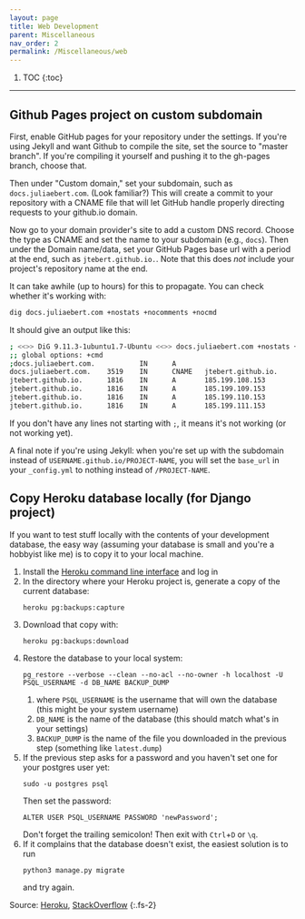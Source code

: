 ```yaml
---
layout: page
title: Web Development
parent: Miscellaneous
nav_order: 2
permalink: /Miscellaneous/web
---
```


1. TOC
{:toc}

---

## Github Pages project on custom subdomain

First, enable GitHub pages for your repository under the settings. If you're using Jekyll and want Github to compile the site, set the source to "master branch". If you're compiling it yourself and pushing it to the gh-pages branch, choose that.

Then under "Custom domain," set your subdomain, such as `docs.juliaebert.com`. (Look familiar?) This will create a commit to your repository with a CNAME file that will let GitHub handle properly directing requests to your github.io domain.

Now go to your domain provider's site to add a custom DNS record. Choose the type as CNAME and set the name to your subdomain (e.g., `docs`). Then under the Domain name/data, set your GitHub Pages base url with a period at the end, such as `jtebert.github.io.`. Note that this does *not* include your project's repository name at the end.

It can take awhile (up to hours) for this to propagate. You can check whether it's working with:
```bash
dig docs.juliaebert.com +nostats +nocomments +nocmd
```
It should give an output like this:
```bash
; <<>> DiG 9.11.3-1ubuntu1.7-Ubuntu <<>> docs.juliaebert.com +nostats +nocomments +nocmd
;; global options: +cmd
;docs.juliaebert.com.           IN      A
docs.juliaebert.com.    3519    IN      CNAME   jtebert.github.io.
jtebert.github.io.      1816    IN      A       185.199.108.153
jtebert.github.io.      1816    IN      A       185.199.109.153
jtebert.github.io.      1816    IN      A       185.199.110.153
jtebert.github.io.      1816    IN      A       185.199.111.153
```
If you don't have any lines not starting with `;`, it means it's not working (or not working yet).

A final note if you're using Jekyll: when you're set up with the subdomain instead of `USERNAME.github.io/PROJECT-NAME`, you will set the `base_url` in your `_config.yml` to nothing instead of `/PROJECT-NAME`.

## Copy Heroku database locally (for Django project)

If you want to test stuff locally with the contents of your development database, the easy way (assuming your database is small and you're a hobbyist like me) is to copy it to your local machine.

1. Install the [Heroku command line interface](https://devcenter.heroku.com/articles/heroku-cli) and log in
2. In the directory where your Heroku project is, generate a copy of the current database:
   ```shell
   heroku pg:backups:capture
   ```
3. Download that copy with:
   ```shell
   heroku pg:backups:download
   ```
4. Restore the database to your local system:
   ```shell
   pg_restore --verbose --clean --no-acl --no-owner -h localhost -U PSQL_USERNAME -d DB_NAME BACKUP_DUMP
   ```
   1. where `PSQL_USERNAME` is the username that will own the database (this might be your system username)
   2. `DB_NAME` is the name of the database (this should match what's in your settings)
   3. `BACKUP_DUMP` is the name of the file you downloaded in the previous step (something like `latest.dump`)
5. If the previous step asks for a password and you haven't set one for your postgres user yet:
   ```shell
   sudo -u postgres psql
   ```
   Then set the password:
   ```shell
   ALTER USER PSQL_USERNAME PASSWORD 'newPassword';
   ```
   Don't forget the trailing semicolon! Then exit with `Ctrl`+`D` or `\q`.
6. If it complains that the database doesn't exist, the easiest solution is to run
   ```shell
   python3 manage.py migrate
   ```
   and try again.

Source: [Heroku](https://devcenter.heroku.com/articles/heroku-postgres-import-export), [StackOverflow](https://stackoverflow.com/a/7696398/2552873)
{:.fs-2}